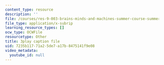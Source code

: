 ```yaml
---
content_type: resource
description: ''
file: /courses/res-9-003-brains-minds-and-machines-summer-course-summer-2015/7235b11771a25de7a17b8475141f9e08_QeHuHti530Q.vtt
file_type: application/x-subrip
learning_resource_types: []
ocw_type: OCWFile
resourcetype: Other
title: 3play caption file
uid: 7235b117-71a2-5de7-a17b-8475141f9e08
video_metadata:
  youtube_id: null
---
```

